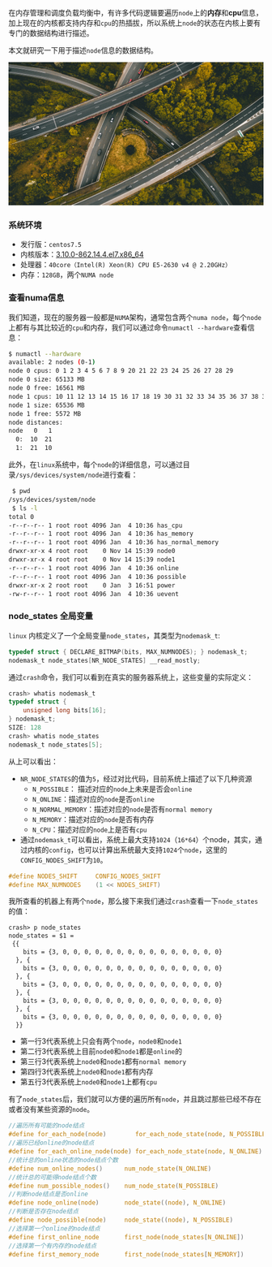 在内存管理和调度负载均衡中，有许多代码逻辑要遍历`node`上的**内存**和**cpu**信息，加上现在的内核都支持内存和`cpu`的热插拔，所以系统上`node`的状态在内核上要有专门的数据结构进行描述。

本文就研究一下用于描述`node`信息的数据结构。

<!--more-->

![](./pic.jpg "")

### 系统环境

* 发行版：`centos7.5`
* 内核版本：[3.10.0-862.14.4.el7.x86_64](http://vault.centos.org/7.5.1804/updates/Source/SPackages/kernel-3.10.0-862.14.4.el7.src.rpm)
* 处理器：`40core（Intel(R) Xeon(R) CPU E5-2630 v4 @ 2.20GHz）`
* 内存：`128GB`，两个`NUMA node`

### 查看numa信息

我们知道，现在的服务器一般都是`NUMA`架构，通常包含两个`numa node`，每个`node`上都有与其比较近的`cpu`和内存，我们可以通过命令`numactl --hardware`查看信息：

```bash
$ numactl --hardware
available: 2 nodes (0-1)
node 0 cpus: 0 1 2 3 4 5 6 7 8 9 20 21 22 23 24 25 26 27 28 29
node 0 size: 65133 MB
node 0 free: 16561 MB
node 1 cpus: 10 11 12 13 14 15 16 17 18 19 30 31 32 33 34 35 36 37 38 39
node 1 size: 65536 MB
node 1 free: 5572 MB
node distances:
node   0   1 
  0:  10  21 
  1:  21  10 
```

此外，在`linux`系统中，每个`node`的详细信息，可以通过目录`/sys/devices/system/node`进行查看：

```bash
 $ pwd
/sys/devices/system/node
 $ ls -l
total 0
-r--r--r-- 1 root root 4096 Jan  4 10:36 has_cpu
-r--r--r-- 1 root root 4096 Jan  4 10:36 has_memory
-r--r--r-- 1 root root 4096 Jan  4 10:36 has_normal_memory
drwxr-xr-x 4 root root    0 Nov 14 15:39 node0
drwxr-xr-x 4 root root    0 Nov 14 15:39 node1
-r--r--r-- 1 root root 4096 Jan  4 10:36 online
-r--r--r-- 1 root root 4096 Jan  4 10:36 possible
drwxr-xr-x 2 root root    0 Jan  3 16:51 power
-rw-r--r-- 1 root root 4096 Jan  4 10:36 uevent
```

### node_states 全局变量

`linux` 内核定义了一个全局变量`node_states`，其类型为`nodemask_t`:

```c
typedef struct { DECLARE_BITMAP(bits, MAX_NUMNODES); } nodemask_t;
nodemask_t node_states[NR_NODE_STATES] __read_mostly;
```

通过`crash`命令，我们可以看到在真实的服务器系统上，这些变量的实际定义：

```c
crash> whatis nodemask_t
typedef struct {
    unsigned long bits[16];
} nodemask_t;
SIZE: 128
crash> whatis node_states
nodemask_t node_states[5];
```

从上可以看出：

* `NR_NODE_STATES`的值为`5`，经过对比代码，目前系统上描述了以下几种资源
	* `N_POSSIBLE`： 描述对应的`node`上未来是否会`online`
	* `N_ONLINE`：描述对应的`node`是否`online`
	* `N_NORMAL_MEMORY`：描述对应的`node`是否有`normal memory`
	* `N_MEMORY`：描述对应的`node`是否有内存
	* `N_CPU`：描述对应的`node`上是否有`cpu`
* 通过`nodemask_t`可以看出，系统上最大支持`1024`（`16*64`）个node，其实，通过内核的`config`，也可以计算出系统最大支持`1024`个`node`，这里的`CONFIG_NODES_SHIFT`为`10`。

```c
#define NODES_SHIFT     CONFIG_NODES_SHIFT
#define MAX_NUMNODES    (1 << NODES_SHIFT)
```

我所查看的机器上有两个`node`，那么接下来我们通过`crash`查看一下`node_states`的值：

```
crash> p node_states
node_states = $1 = 
 {{
    bits = {3, 0, 0, 0, 0, 0, 0, 0, 0, 0, 0, 0, 0, 0, 0, 0}
  }, {
    bits = {3, 0, 0, 0, 0, 0, 0, 0, 0, 0, 0, 0, 0, 0, 0, 0}
  }, {
    bits = {3, 0, 0, 0, 0, 0, 0, 0, 0, 0, 0, 0, 0, 0, 0, 0}
  }, {
    bits = {3, 0, 0, 0, 0, 0, 0, 0, 0, 0, 0, 0, 0, 0, 0, 0}
  }, {
    bits = {3, 0, 0, 0, 0, 0, 0, 0, 0, 0, 0, 0, 0, 0, 0, 0}
  }}
```
* 第一行3代表系统上只会有两个`node`，`node0`和`node1`
* 第二行3代表系统上目前`node0`和`node1`都是`online`的
* 第三行3代表系统上`node0`和`node1`都有`normal memory`
* 第四行3代表系统上`node0`和`node1`都有内存
* 第五行3代表系统上`node0`和`node1`上都有`cpu`


有了`node_states`后，我们就可以方便的遍历所有`node`，并且跳过那些已经不存在或者没有某些资源的`node`。

```c
//遍历所有可能的node结点
#define for_each_node(node)        for_each_node_state(node, N_POSSIBLE)
//遍历已经online的node结点
#define for_each_online_node(node) for_each_node_state(node, N_ONLINE)
//统计总的online状态的node结点个数
#define num_online_nodes()      num_node_state(N_ONLINE)
//统计总的可能得node结点个数
#define num_possible_nodes()    num_node_state(N_POSSIBLE)
//判断node结点是否online
#define node_online(node)       node_state((node), N_ONLINE)
//判断是否存在node结点
#define node_possible(node)     node_state((node), N_POSSIBLE)
//选择第一个online的node结点
#define first_online_node       first_node(node_states[N_ONLINE])
//选择第一个有内存的node结点
#define first_memory_node       first_node(node_states[N_MEMORY])
```
